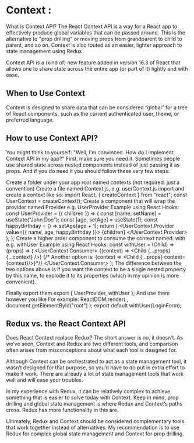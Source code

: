 
# Context :

What is Context API?
The React Context API is a way for a React app to effectively produce global variables that can be passed around. This is the alternative to "prop drilling" or moving props from grandparent to child to parent, and so on. Context is also touted as an easier, lighter approach to state management using Redux

Context API is a (kind of) new feature added in version 16.3 of React that allows one to share state across the entire app (or part of it) lightly and with ease.


## When to Use Context
Context is designed to share data that can be considered “global” for a tree of React components, such as the current authenticated user, theme, or preferred language. 


## How to use Context API?

You might think to yourself: "Well, I'm convinced. How do I implement Context API in my app?" First, make sure you need it. Sometimes people use shared state across nested components instead of just passing it as props. And if you do need it you should follow these very few steps:

Create a folder under your app root named contexts (not required. just a convention)
Create a file named <your context name>Context.js, e.g. userContext.js
import and create a context like so:
import React, { createContext } from "react";
const UserContext = createContext();
Create a component that will wrap the provider named Provider e.g. UserProvider
Example using React Hooks:
const UserProvider = ({ children }) => {
  const [name, setName] = useState("John Doe");
  const [age, setAge] = useState(1);
  const happyBirthday = () => setAge(age + 1);
  return (
    <UserContext.Provider value={{ name, age, happyBirthday }}>
      {children}
    </UserContext.Provider>
  );
};
Create a higher order component to consume the context named: with e.g. withUser
Example using React Hooks:
const withUser = (Child) => (props) => (
  <UserContext.Consumer>
    {(context) => <Child {...props} {...context} />}
    {/* Another option is:  {context => <Child {...props} context={context}/>}*/}
  </UserContext.Consumer>
);
The difference between the two options above is if you want the context to be a single nested property by this name, to explode it to its properties (which in my opinion is more convenient).

Finally export them
export { UserProvider, withUser };
And use them however you like
For example:
ReactDOM.render(
  <UserProvider>
    <App />
  </UserProvider>,
  document.getElementById("root")
);
export default withUser(LoginForm);


## Redux vs. the React Context API 

Does React Context replace Redux? The short answer is no, it doesn’t. As we’ve seen, Context and Redux are two different tools, and comparison often arises from misconceptions about what each tool is designed for.

Although Context can be orchestrated to act as a state management tool, it wasn’t designed for that purpose, so you’d have to do put in extra effort to make it work. There are already a lot of state management tools that work well and will ease your troubles.

In my experience with Redux, it can be relatively complex to achieve something that is easier to solve today with Context. Keep in mind, prop drilling and global state management is where Redux and Context’s paths cross. Redux has more functionality in this are.

Ultimately, Redux and Context should be considered complementary tools that work together instead of alternatives. My recommendation is to use Redux for complex global state management and Context for prop drilling.